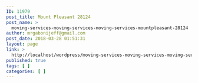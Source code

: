 ```yaml
---
ID: 11979
post_title: Mount Pleasant 28124
post_name: >
  moving-services-moving-services-moving-services-mountpleasant-28124
author: mrgabonijeff@gmail.com
post_date: 2018-03-28 01:51:31
layout: page
link: >
  http://localhost/wordpress/moving-services-moving-services-moving-services-mountpleasant-28124/
published: true
tags: [ ]
categories: [ ]
---
```

